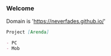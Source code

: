 ### Welcome

Domain is 'https://neverfades.github.io/'

```markdown
Project [Arenda]

- PC  
- Mob 

